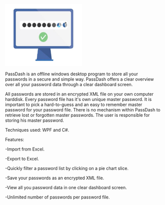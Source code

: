 <img src="/PassDash/Images/Icon.png" width="250" height="200">

PassDash is an offline windows desktop program to store all your passwords in a secure and simple way. PassDash offers a clear 
overview over all your password data through a clear dashboard screen.

All passwords are stored in an encrypted XML file on your own computer harddisk.
Every password file has it's own unique master password. It is important to pick a hard-to-guess and an 
easy to remember master password for your password file. There is no mechanism within PassDash to retrieve lost 
or forgotten master passwords. The user is responsible for storing his master password.

Techniques used: WPF and C#.

Features:

-Import from Excel.

-Export to Excel.

-Quickly filter a password list by clicking on a pie chart slice.

-Save your passwords as an encrypted XML file.

-View all you password data in one clear dashboard screen.

-Unlimited number of passwords per password file.

